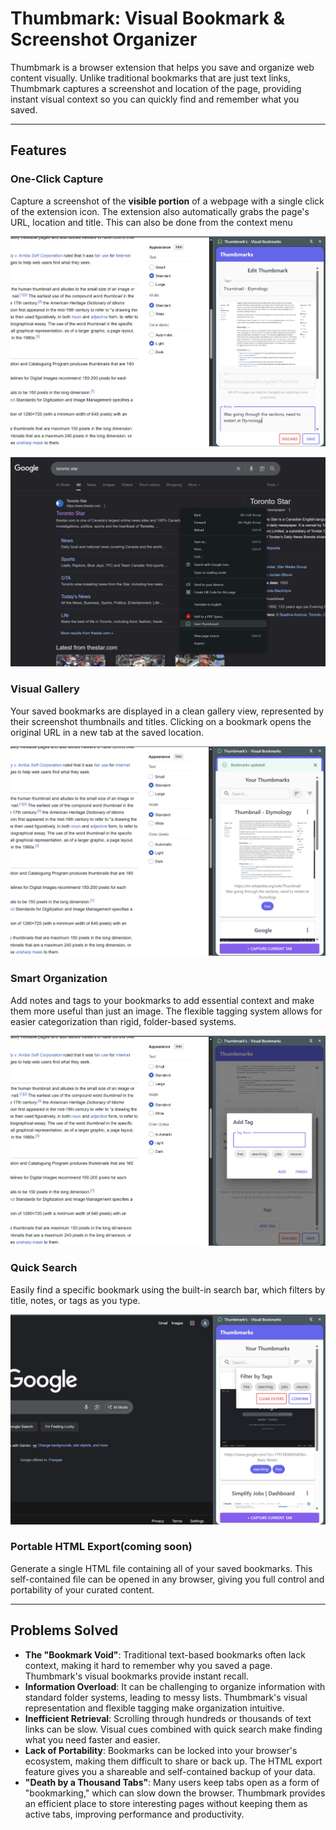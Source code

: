 # Thumbmark: Visual Bookmark & Screenshot Organizer

Thumbmark is a browser extension that helps you save and organize web content visually. Unlike traditional bookmarks that are just text links, Thumbmark captures a screenshot and location of the page, providing instant visual context so you can quickly find and remember what you saved.

---

## Features

### One-Click Capture
Capture a screenshot of the **visible portion** of a webpage with a single click of the extension icon. The extension also automatically grabs the page's URL, location and title. This can also be done from the context menu

![Capture Current Tab](./images/Capture%20Current%20Tab.png)

![Context Menu](./images/Context%20Menu.png)

### Visual Gallery
Your saved bookmarks are displayed in a clean gallery view, represented by their screenshot thumbnails and titles. Clicking on a bookmark opens the original URL in a new tab at the saved location.

![Bookmarks Saved](./images/Bookmarks%20Saved.png)

### Smart Organization
Add notes and tags to your bookmarks to add essential context and make them more useful than just an image. The flexible tagging system allows for easier categorization than rigid, folder-based systems.

![Add Tags](./images/Add%20Tags.png)

### Quick Search
Easily find a specific bookmark using the built-in search bar, which filters by title, notes, or tags as you type.

![Filters](./images/Filters.png)


### Portable HTML Export(coming soon)
Generate a single HTML file containing all of your saved bookmarks. This self-contained file can be opened in any browser, giving you full control and portability of your curated content.

---

## Problems Solved

* **The "Bookmark Void"**: Traditional text-based bookmarks often lack context, making it hard to remember why you saved a page. Thumbmark's visual bookmarks provide instant recall.
* **Information Overload**: It can be challenging to organize information with standard folder systems, leading to messy lists. Thumbmark's visual representation and flexible tagging make organization intuitive.
* **Inefficient Retrieval**: Scrolling through hundreds or thousands of text links can be slow. Visual cues combined with quick search make finding what you need faster and easier.
* **Lack of Portability**: Bookmarks can be locked into your browser's ecosystem, making them difficult to share or back up. The HTML export feature gives you a shareable and self-contained backup of your data.
* **"Death by a Thousand Tabs"**: Many users keep tabs open as a form of "bookmarking," which can slow down the browser. Thumbmark provides an efficient place to store interesting pages without keeping them as active tabs, improving performance and productivity.
